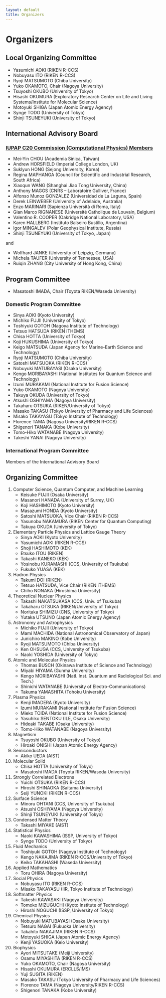 ```yaml
---
layout: default
title: Organizers
---
```


# Organizers

## Local Organizing Committee

* Yasumichi AOKI (RIKEN R-CCS)
* Nobuyasu ITO (RIKEN R-CCS)
* Ryoji MATSUMOTO (Chiba University)
* Yuko OKAMOTO, Chair (Nagoya University)
* Tsuyoshi OKUBO (University of Tokyo)
* Hisashi OKUMURA (Exploratory Research Center on Life and Living Systems/Institute for Molecular Science)
* Motoyuki SHIGA (Japan Atomic Energy Agency)
* Synge TODO (University of Tokyo)
* Shinji TSUNEYUKI (University of Tokyo)

## International Advisory Board

### [IUPAP C20 Commission (Computational Physics) Members](https://iupap.org/who-we-are/internal-organization/commissions/c20-computational-physics/c20-members/)

* Mei-Yin CHOU (Academia Sinica, Taiwan)
* Andrew HORSFIELD (Imperial College London, UK)
* Suklyun HONG (Sejong University, Korea)
* Regina MAPHANGA (Council for Scientific and Industrial Research, South Africa)
* Xiaoqun WANG (Shanghai Jiao Tong University, China)
* Anthony MAGGS (CNRS – Laboratoire Gulliver, France)
* Alfonso Munoz GONZALEZ (Universidad de La Laguna, Spain)
* Derek LEINWEBER (University of Adelaide, Australia)
* Enzo MARINARI (Sapienza Università di Roma, Italy)
* Gian Marco RIGNANESE (Université Catholique de Louvain, Belgium)
* Valentino R. COOPER (Oakridge National Laboratory, USA)
* Karen HALLBERG (Instituto Balseiro Bustillo, Argentina)
* Igor MINGALEV (Polar Geophysical Institute, Russia)
* Shinji TSUNEYUKI (University of Tokyo, Japan)

and

* Wolfhard JANKE (University of Leipzig, Germany)
* Michela TAUFER (University of Tennessee, USA)
* Ruiqin ZHANG (City University of Hong Kong, China)

## Program Committee

* Masatoshi IMADA, Chair (Toyota RIKEN/Waseda University)

### Domestic Program Committee

* Sinya AOKI (Kyoto University)
* Michiko FUJII (University of Tokyo)
* Toshiyuki GOTOH (Nagoya Institute of Technology)
* Tetsuo HATSUDA (RIKEN iTHEMS)
* Chisa HOTTA (University of Tokyo)
* Koji HUKUSHIMA (University of Tokyo)
* Keigo MATSUDA (Japan Agency for Marine-Earth Science and Technology)
* Ryoji MATSUMOTO (Chiba University)
* Satoshi MATSUOKA (RIKEN R-CCS)
* Nobuyuki MATUBAYASI (Osaka University)
* Kengo MORIBAYASHI (National Institutes for Quantum Science and Technology)
* Izumi MURAKAMI (National Institute for Fusion Science)
* Yuko OKAMOTO (Nagoya University)
* Takuya OKUDA (University of Tokyo)
* Atsushi OSHIYAMA (Nagoya University)
* Takaharu OTSUKA (RIKEN/University of Tokyo)
* Masako TAKASU (Tokyo University of Pharmacy and Life Sciences)
* Misako TAKAYASU (Tokyo Institute of Technology)
* Florence TAMA (Nagoya University/RIKEN R-CCS)
* Shigenori TANAKA (Kobe University)
* Tomo-Hiko WATANABE (Nagoya University)
* Takeshi YANAI (Nagoya University)

### International Program Committee

Members of the International Advisory Board

## Organizing Committee

1. Computer Science, Quantum Computer, and Machine Learning
    * Keisuke FUJII (Osaka University)
    * Masanori HANADA (University of Surrey, UK)
    * Koji HASHIMOTO (Kyoto University)
    * Masazumi HONDA (Kyoto University)
    * Satoshi MATSUOKA, Vice Chair (RIKEN R-CCS)
    * Yasunobu NAKAMURA (RIKEN Center for Quantum Computing)
    * Takuya OKUDA (University of Tokyo)
2. Elementary Particle Physics and Lattice Gauge Theory
    * Sinya AOKI (Kyoto University)
    * Yasumichi AOKI (RIKEN R-CCS)
    * Shoji HASHIMOTO (KEK)
    * Etsuko ITOU (RIKEN)
    * Takashi KANEKO (KEK)
    * Yosinobu KURAMASHI (CCS, University of Tsukuba)
    * Fukuko YUASA (KEK)
3. Hadron Physics
    * Takumi DOI (RIKEN)
    * Tetsuo HATSUDA, Vice Chair (RIKEN iTHEMS)
    * Chiho NONAKA (Hiroshima University)
4. Theoretical Nuclear Physics
    * Takashi NAKATSUKASA (CCS, Univ. of Tsukuba)
    * Takaharu OTSUKA (RIKEN/University of Tokyo)
    * Noritaka SHIMIZU (CNS, University of Tokyo)
    * Yutaka UTSUNO (Japan Atomic Energy Agency)
5. Astronomy and Astrophysics
    * Michiko FUJII (University of Tokyo)
    * Mami MACHIDA (National Astronomical Observatory of Japan)
    * Junichiro MAKINO (Kobe University)
    * Ryoji MATSUMOTO (Chiba University)
    * Ken OHSUGA (CCS, University of Tsukuba)
    * Naoki YOSHIDA (University of Tokyo)
6. Atomic and Molecular Physics
    * Thomas BUSCH (Okinawa Institute of Science and Technology)
    * Miyabi HIYAMA (Gunma University)
    * Kengo MORIBAYASHI (Natl. Inst. Quantum and Radiological Sci. and Tech.)
    * Shinichi WATANABE (University of Electro-Communications)
    * Takuma YAMASHITA (Tohoku University)
7. Plasma Physics
    * Kenji IMADERA (Kyoto University)
    * Izumi MURAKAMI (National Institute for Fusion Science)
    * Mieko TOIDA (National Institute for Fusion Science)
    * Yasuhiko SENTOKU (ILE, Osaka University)
    * Hideaki TAKABE (Osaka University)
    * Tomo-Hiko WATANABE (Nagoya University)
8. Magnetism
    * Tsuyoshi OKUBO (University of Tokyo)
    * Hiroaki ONISHI (Japan Atomic Energy Agency)
9. Semiconductors
    * Akiko UEDA (AIST)
10. Molecular Solid
    * Chisa HOTTA (University of Tokyo)
    * Masatoshi IMADA (Toyota RIKEN/Waseda University)
11. Strongly Correlated Electrons
    * Yuichi OTSUKA (RIKEN R-CCS)
    * Hiroshi SHINAOKA (Saitama University)
    * Seiji YUNOKI (RIKEN R-CCS)
12. Surface Science
    * Minoru OHTANI (CCS, University of Tsukuba)
    * Atsushi OSHIYAMA (Nagoya University)
    * Shinji TSUNEYUKI (University of Tokyo)
13. Condensed Matter Theory
    * Takashi MIYAKE (AIST)
14. Statistical Physics
    * Naoki KAWASHIMA (ISSP, University of Tokyo)
    * Synge TODO (University of Tokyo)
15. Fluid Mechanics
    * Toshiyuki GOTOH (Nagoya Institute of Technology)
    * Kengo NAKAJIMA (RIKEN R-CCS/University of Tokyo)
    * Keiko TAKAHASHI (Waseda University)
16. Applied Mathematics
    * Toru OHIRA (Nagoya University)
17. Social Physics
    * Nobuyasu ITO (RIKEN R-CCS)
    * Misako TAKAYASU (IIR, Tokyo Institute of Technology)
18. Softmatter Physics
    * Takeshi KAWASAKI (Nagoya University)
    * Tomoko MIZUGUCHI (Kyoto Institute of Technology)
    * Hiroshi NOGUCHI (ISSP, University of Tokyo)
19. Chemical Physics
    * Nobuyuki MATUBAYASI (Osaka University)
    * Tetsuro NAGAI (Fukuoka University)
    * Takahito NAKAJIMA (RIKEN R-CCS)
    * Motoyuki SHIGA (Japan Atomic Energy Agency)
    * Kenji YASUOKA (Keio University)
20. Biophysics
    * Ayori MITSUTAKE (Meiji University)
    * Osamu MIYASHITA (RIKEN R-CCS)
    * Yuko OKAMOTO, Chair (Nagoya University)
    * Hisashi OKUMURA (ERCLLS/IMS)
    * Yuji SUGITA (RIKEN)
    * Masako TAKASU (Tokyo University of Pharmacy and Life Sciences)
    * Florence TAMA (Nagoya University/RIKEN R-CCS)
    * Shigenori TANAKA (Kobe University)
